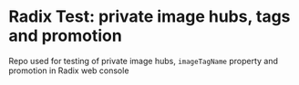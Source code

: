 # Radix Test: private image hubs, tags and promotion

Repo used for testing of private image hubs, `imageTagName` property and promotion in Radix web console